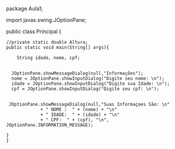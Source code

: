 package Aula1;

import javax.swing.JOptionPane;

public class Principal {

    //private static double Altura;
    public static void main(String[] args){
    
        String idade, nome, cpf;
      
            
      JOptionPane.showMessageDialog(null,"Informações");
      nome = JOptionPane.showInputDialog("Digite seu nome: \n");
      idade = JOptionPane.showInputDialog("Digite sua Idade: \n");
      cpf = JOptionPane.showInputDialog("Digite seu cpf: \n");
      
      
     JOptionPane.showMessageDialog(null,"Suas Informaçoes São: \n"
                 + " NOME :  " + (nome) + "\n"  
                 + " IDADE:  " + (idade) + "\n"
                 + " CPF:  " + (cpf), "\n", JOptionPane.INFORMATION_MESSAGE);
                 
    }
    }

